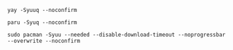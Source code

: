 ```ShellSesion
yay -Syuuq --noconfirm
```

```ShellSesion
paru -Syuq --noconfirm
```

```ShellSesion
sudo pacman -Syuu --needed --disable-download-timeout --noprogressbar --overwrite --noconfirm
```
